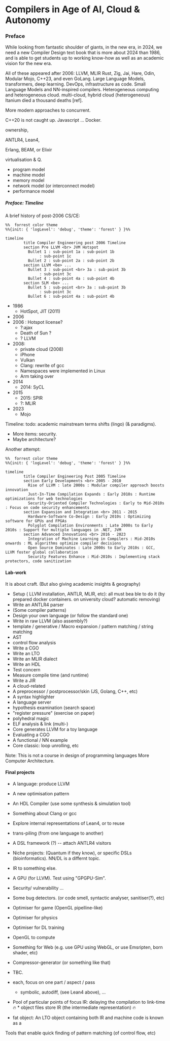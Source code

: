 # Compilers in Age of AI, Cloud & Autonomy
<!-- of AI, AV & ML . LLM? edge (power) -->


### Preface
While looking from fantastic shoulder of giants, in the new era,
in 2024, we need a new Compiler Design text book that is more about 2024 than 1986,
and is able to get students up to working know-how as well as an academic vision for the new era.

All of these appeared after 2006:
LLVM, MLIR
Rust, Zig, Jai, Hare, Odin, Modular Mojo, C++23, and even GoLang.
Large Language Models, transformers, deep learning.
DevOps, infrastructure as code.
Small Language Models and NN-inspired compilers.
Heterogeneous computing and heterogeneous cloud.
multi-cloud, hybrid cloud (heterogeneous)
Itanium died a thousand deaths [ref].

More modern approaches to concurrent.

C++20 is not caught up.
Javascript ...
Docker.

ownership, 

ANTLR4, 
Lean4,

Erlang, BEAM, or Elixir

virtualisation & Q.

* program model
* machine model
* memory model
* network model (or interconnect model)
* performance model


##### Preface: Timeline
A brief history of post-2006 CS/CE:
```mermaid
%%  forrest color theme
%%{init: { 'logLevel': 'debug', 'theme': 'forest' } }%%

timeline
        title Compiler Engineering post 2006 Timeline
        section Pre LLVM <br> JVM Hotspot
          Bullet 1 : sub-point 1a : sub-point 1b
               : sub-point 1c
          Bullet 2 : sub-point 2a : sub-point 2b
        section LLVM <be> ...
          Bullet 3 : sub-point <br> 3a : sub-point 3b
               : sub-point 3c
          Bullet 4 : sub-point 4a : sub-point 4b
        section SLM <be> ...
          Bullet 5 : sub-point <br> 3a : sub-point 3b
               : sub-point 3c
          Bullet 6 : sub-point 4a : sub-point 4b

```
* 1986
   * HotSpot, JIT (2011)
* 2006
* 2006 : Hotspot license?
   * ?:ajax
   * Death of Sun ?
   * ? LLVM
* 2008:
   * private cloud (2008)
   * iPhone
   * Vulkan
   * Clang: rewrite of gcc
   * Namespaces were implemented in Linux
   * Arm taking over
* 2014
   * 2014: SyCL
* 2015
   * 2015: SPIR
   * ?: MLIR
* 2023
   * Mojo

Timeline: todo: academic mainstream terms shifts (lingo) (& paradigms).
* More items: security.
* Maybe architecture?

Another attempt:
```mermaid
%%  forrest color theme
%%{init: { 'logLevel': 'debug', 'theme': 'forest' } }%%

timeline
        title Compiler Engineering Post 2005 Timeline
        section Early Developments <br> 2005 - 2010
          Rise of LLVM : late 2000s : Modular compiler approach boosts innovation
          Just-In-Time Compilation Expands : Early 2010s : Runtime optimizations for web technologies
          Security-Oriented Compiler Technologies : Early to Mid-2010s : Focus on code security enhancements
        section Expansion and Integration <br> 2011 - 2015
          Hardware-Software Co-Design : Early 2010s : Optimizing software for GPUs and FPGAs
          Polyglot Compilation Environments : Late 2000s to Early 2010s : Support for multiple languages in .NET, JVM
        section Advanced Innovations <br> 2016 - 2023
          Integration of Machine Learning in Compilers : Mid-2010s onwards : ML algorithms optimize compiler decisions
          Open Source Dominates : Late 2000s to Early 2010s : GCC, LLVM foster global collaboration
          Security Features Enhance : Mid-2010s : Implementing stack protectors, code sanitization
```

#### Lab-work
It is about craft. (But also giving academic insights & geography)
* Setup ( LLVM installation, ANTLR, MLIR, etc): all must bea ble to do it (by prepared docker containers. on university cloud? automatic removing)
* Write an ANTLR4 parser
* (Some compiler patterns)
* Design your own language (or follow the standard one)
* Write in raw LLVM (also assembly?)
* template / generative / Macro expansion / pattern matching / string matching
* AST
* control flow analysis
* Write a CGO
* Write an LTO
* Write an MLIR dialect
* Write an HDL
* Test concern
* Measure compile time (and runtime)
* Write a JIR
* A cloud-related
* A preprocessor / postprocessor/skin (JS, Golang, C++, etc)
* A syntax highlighter
* A language server
* hypothesis examination (search space)
* "register pressure" (exercise on paper)
* polyhedral magic
* ELF analysis & link (multi-)
* Core generates LLVM for a toy language
* Evaluating a CGO
* A functional / NN example
* Core classic: loop unrolling, etc


Note: This is not a course in design of programming languages
More Computer Architecture.

#### Final projects
* A language: produce LLVM
* A new optimisation pattern
* An HDL Compiler (use some synthesis & simulation tool)
* Something about Clang or gcc
* Explore internal representations of Lean4, or to reuse
* trans-piling (from one language to another)
* A DSL framework (?) -- attach ANTLR4 visitors
* Niche projects: (Quantum if they know), or specific DSLs (bioinformatics). NN/DL is a differnt topic.
* IR to something else.
* A GPU (for LLVM). Test using "GPGPU-Sim".
* Security/ vulnerability ...
* Some bug detectors. (or code smell, syntactic analyser, sanitiser(?), etc)
* Optimiser for game (OpenGL pipelline-like)
* Optimiser for physics
* Optimiser for DL training
* OpenGL to compute
* Something for Web (e.g. use GPU using WebGL, or use Emsripten, born shader, etc)
* Compressor-generator (or something like that)
* TBC.

* each, focus on one part / aspect / pass
   * symbolic, autodiff, (see Lean4 above), ...

* Pool of particular points of focus
IR: delaying the compilation to link-time 🔥 * object files store IR (the intermediate representation) 🔥

* fat object: An LTO object containing both IR and machine code is known as a 

Tools that enable quick finding of pattern matching (of control flow, etc)

